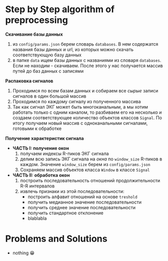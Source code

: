 # Step by Step algorithm of preprocessing

**Скачивание базы данных**
1) из `config/params.json` берем словарь `databases`. В нем содержатся названия базы данных и url, из которых можно скачать соответствующую базу данных
2) в папке `data` ищем базы данных с названиями из словаря `databases`. Если не находим - скачиваем. После этого у нас получается массив путей до баз данных с записями

**Распаковка сигналов**
1) Проходимся по всем базам данных и собираем все *сырые* записи сигналов в один большой массив
2) Проходимся по каждому сигналу из полученного массива
3) Так как сигнал ЭКГ может быть многоканальным, а мы хотим работать только с одним каналом, то разбиваем его на несколько и создаем соответствующее количество объектов классов `Signal`. По итогу получаем новый массив с одноканальными сигналами, готовыми к обработке

**Получение характеристик сигнала**
- **ЧАСТЬ I: получение окон**
    1) получаем индексы R-пиков ЭКГ сигнала
    2) делим всю запись ЭКГ сигнала на *окна* по `window_size` R-пиков в каждом. Значение `window_size` берем из `config/params.json`
    3) Сохраняем массив объектов класса `Window` в классе `Signal`
- **ЧАСТЬ II: обработка окон**
    1) построить последовательность отношений продолжительности R-R интервалов
    2) извлечь признаки из этой последовательности:
        - построить алфавит отношений на основе `treshold`
        - получить медианное значение последовательности
        - получить среднее значение последовательности
        - получить стандартное отклонение
        - blablabla

# Problems and Solutions
- nothing 😁
